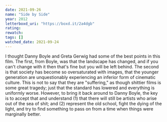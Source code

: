 ```yaml
---
date: 2021-09-26
name: "Side by Side"
year: 2012
letterboxd_uri: "https://boxd.it/2a4dgb"
rating: 
rewatch: 
tags: []
watched_date: 2021-09-24
---
```


I thought Danny Boyle and Greta Gerwig had some of the best points in this film. The first, from Boyle, was that the landscape has changed, and if you can't change with it then that's fine but you will be left behind. The second is that society has become so oversaturated with images, that the younger generation are unquestionably experiencing an inferior form of cinematic culture. This is not to say that they are "suffering," as though shittier films is some great tragedy; just that the standard has lowered and everything is uniformly worse. However, to bring it back around to Danny Boyle, the key is to accept that and understand (1) that there will still be artists who arise out of the sea of shit; and (2) represent the old school, fight the dying of the light, and try to find something to pass on from a time when things were marginally better.
